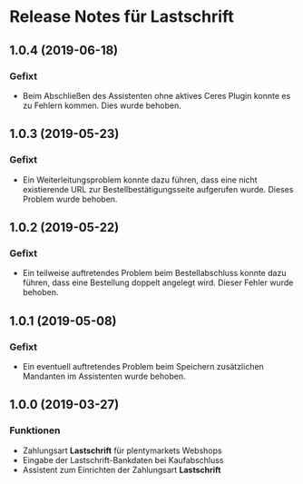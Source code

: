 # Release Notes für Lastschrift

## 1.0.4 (2019-06-18)

### Gefixt

- Beim Abschließen des Assistenten ohne aktives Ceres Plugin konnte es zu Fehlern kommen. Dies wurde behoben.

## 1.0.3 (2019-05-23)

### Gefixt

- Ein Weiterleitungsproblem konnte dazu führen, dass eine nicht existierende URL zur Bestellbestätigungsseite aufgerufen wurde. Dieses Problem wurde behoben.

## 1.0.2 (2019-05-22)

### Gefixt

- Ein teilweise auftretendes Problem beim Bestellabschluss konnte dazu führen, dass eine Bestellung doppelt angelegt wird. Dieser Fehler wurde behoben.

## 1.0.1 (2019-05-08)

### Gefixt

- Ein eventuell auftretendes Problem beim Speichern zusätzlichen Mandanten im Assistenten wurde behoben.

## 1.0.0 (2019-03-27)

### Funktionen

- Zahlungsart **Lastschrift** für plentymarkets Webshops
- Eingabe der Lastschrift-Bankdaten bei Kaufabschluss
- Assistent zum Einrichten der Zahlungsart **Lastschrift**
